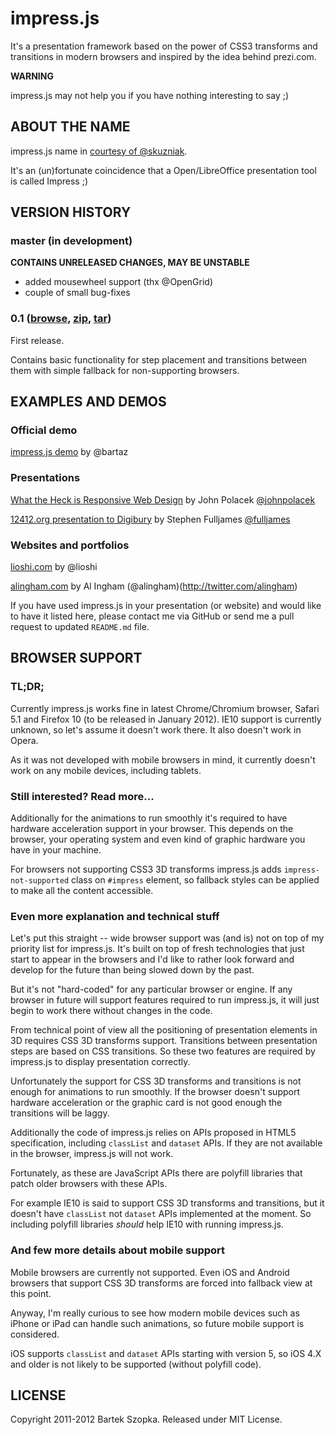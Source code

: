 impress.js
============

It's a presentation framework based on the power of CSS3 transforms and 
transitions in modern browsers and inspired by the idea behind prezi.com.

**WARNING**

impress.js may not help you if you have nothing interesting to say ;)


ABOUT THE NAME
----------------

impress.js name in [courtesy of @skuzniak](http://twitter.com/skuzniak/status/143627215165333504).

It's an (un)fortunate coincidence that a Open/LibreOffice presentation tool is called Impress ;)


VERSION HISTORY
-----------------

### master (in development)

**CONTAINS UNRELEASED CHANGES, MAY BE UNSTABLE**

* added mousewheel support (thx @OpenGrid)
* couple of small bug-fixes


### 0.1 ([browse](https://github.com/bartaz/impress.js/tree/0.1), [zip](https://github.com/bartaz/impress.js/zipball/0.1), [tar](https://github.com/bartaz/impress.js/tarball/0.1))

First release.

Contains basic functionality for step placement and transitions between them
with simple fallback for non-supporting browsers.


EXAMPLES AND DEMOS
--------------------

### Official demo

[impress.js demo](http://bartaz.github.com/impress.js) by @bartaz

### Presentations

[What the Heck is Responsive Web Design](http://johnpolacek.github.com/WhatTheHeckIsResponsiveWebDesign-impressjs/) by John Polacek [@johnpolacek](http://twitter.com/johnpolacek)

[12412.org presentation to Digibury](http://extra.12412.org/digibury/) by Stephen Fulljames [@fulljames](http://twitter.com/fulljames)

### Websites and portfolios

[lioshi.com](http://lioshi.com) by @lioshi

[alingham.com](http://www.alingham.com) by Al Ingham (@alingham)(http://twitter.com/alingham)


If you have used impress.js in your presentation (or website) and would like to have it listed here,
please contact me via GitHub or send me a pull request to updated `README.md` file.



BROWSER SUPPORT
-----------------

### TL;DR;

Currently impress.js works fine in latest Chrome/Chromium browser, Safari 5.1 and Firefox 10
(to be released in January 2012). IE10 support is currently unknown, so let's assume it doesn't
work there. It also doesn't work in Opera.

As it was not developed with mobile browsers in mind, it currently doesn't work on 
any mobile devices, including tablets.

### Still interested? Read more...

Additionally for the animations to run smoothly it's required to have hardware
acceleration support in your browser. This depends on the browser, your operating
system and even kind of graphic hardware you have in your machine.

For browsers not supporting CSS3 3D transforms impress.js adds `impress-not-supported`
class on `#impress` element, so fallback styles can be applied to make all the content accessible.


### Even more explanation and technical stuff

Let's put this straight -- wide browser support was (and is) not on top of my priority list for
impress.js. It's built on top of fresh technologies that just start to appear in the browsers
and I'd like to rather look forward and develop for the future than being slowed down by the past.

But it's not "hard-coded" for any particular browser or engine. If any browser in future will
support features required to run impress.js, it will just begin to work there without changes in
the code.

From technical point of view all the positioning of presentation elements in 3D requires CSS 3D
transforms support. Transitions between presentation steps are based on CSS transitions.
So these two features are required by impress.js to display presentation correctly.

Unfortunately the support for CSS 3D transforms and transitions is not enough for animations to
run smoothly. If the browser doesn't support hardware acceleration or the graphic card is not 
good enough the transitions will be laggy.

Additionally the code of impress.js relies on APIs proposed in HTML5 specification, including
`classList` and `dataset` APIs. If they are not available in the browser, impress.js will not work.

Fortunately, as these are JavaScript APIs there are polyfill libraries that patch older browsers
with these APIs.

For example IE10 is said to support CSS 3D transforms and transitions, but it doesn't have `classList`
not `dataset` APIs implemented at the moment. So including polyfill libraries *should* help IE10
with running impress.js.


### And few more details about mobile support

Mobile browsers are currently not supported. Even iOS and Android browsers that support
CSS 3D transforms are forced into fallback view at this point.

Anyway, I'm really curious to see how modern mobile devices such as iPhone or iPad can
handle such animations, so future mobile support is considered.

iOS supports `classList` and `dataset` APIs starting with version 5, so iOS 4.X and older is not
likely to be supported (without polyfill code).


LICENSE
---------

Copyright 2011-2012 Bartek Szopka. Released under MIT License.

